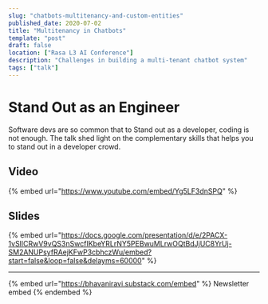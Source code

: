 ```yaml
---
slug: "chatbots-multitenancy-and-custom-entities"
published_date: 2020-07-02
title: "Multitenancy in Chatbots"
template: "post"
draft: false
location: ["Rasa L3 AI Conference"]
description: "Challenges in building a multi-tenant chatbot system"
tags: ["talk"]
---
```


# Stand Out as an Engineer

Software devs are so common that to Stand out as a developer, coding is not enough. The talk shed light on the complementary skills that helps you to stand out in a developer crowd.

## Video

{% embed url="https://www.youtube.com/embed/Yg5LF3dnSPQ" %}

## Slides

{% embed url="https://docs.google.com/presentation/d/e/2PACX-1vSIlCRwV9vQS3nSwcfIKbeYRLrNY5PEBwuMLrwOQtBdJjUC8YrUj-SM2ANUPsyfRAejKFwP3cbhczWu/embed?start=false&loop=false&delayms=60000" %}

---

{% embed url="https://bhavaniravi.substack.com/embed" %}
Newsletter embed
{% endembed %}
